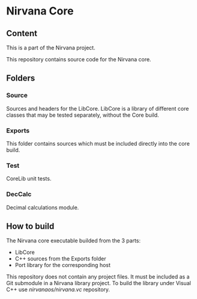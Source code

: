 # Nirvana Core

## Content

This is a part of the Nirvana project.

This repository contains source code for the Nirvana core.

## Folders

### Source

Sources and headers for the LibCore.
LibCore is a library of different core classes that may be tested separately,
without the Core build.

### Exports

This folder contains sources which must be included directly into the core build.

### Test

CoreLib unit tests.

### DecCalc

Decimal calculations module.

## How to build
The Nirvana core executable builded from the 3 parts:
* LibCore
* C++ sources from the Exports folder
* Port library for the corresponding host

This repository does not contain any project files.
It must be included as a Git submodule in a Nirvana library project.
To build the library under Visual C++ use *nirvanaos/nirvana.vc* repository.
